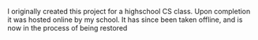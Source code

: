 I originally created this project for a highschool CS class. Upon completion it was hosted online by my school. 
It has since been taken offline, and is now in the process of being restored
